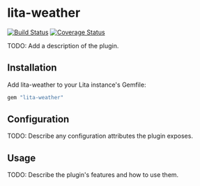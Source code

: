 # lita-weather

[![Build Status](https://travis-ci.org/risid/lita-weather.png?branch=master)](https://travis-ci.org/risid/lita-weather)
[![Coverage Status](https://coveralls.io/repos/risid/lita-weather/badge.png)](https://coveralls.io/r/risid/lita-weather)

TODO: Add a description of the plugin.

## Installation

Add lita-weather to your Lita instance's Gemfile:

``` ruby
gem "lita-weather"
```

## Configuration

TODO: Describe any configuration attributes the plugin exposes.

## Usage

TODO: Describe the plugin's features and how to use them.
